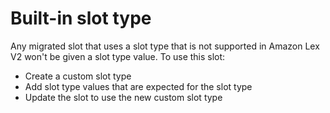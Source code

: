 # Built\-in slot type<a name="message-built-in-slot-type"></a>

Any migrated slot that uses a slot type that is not supported in Amazon Lex V2 won't be given a slot type value\. To use this slot:
+ Create a custom slot type
+ Add slot type values that are expected for the slot type
+ Update the slot to use the new custom slot type
